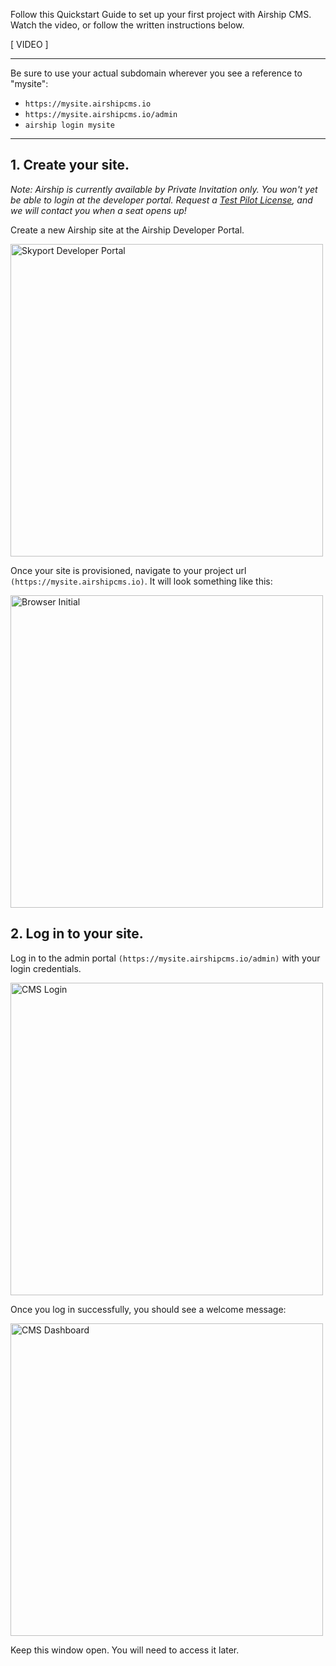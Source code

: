 Follow this Quickstart Guide to set up your first project with Airship CMS. Watch the video, or follow the written instructions below.

[ VIDEO ]

---

Be sure to use your actual subdomain wherever you see a reference to "mysite":
- `https://mysite.airshipcms.io`
- `https://mysite.airshipcms.io/admin`
- `airship login mysite`

---

## 1. Create your site.
_Note: Airship is currently available by Private Invitation only. You won't yet be able to login at the developer portal. Request a [Test Pilot License](https://airshipcms.io/signup), and we will contact you when a seat opens up!_

Create a new Airship site at the Airship Developer Portal.

<img width="500" alt="Skyport Developer Portal" src="https://airshipcms.io/assets/media/quickstart-guide/skyport.jpg">

Once your site is provisioned, navigate to your project url `(https://mysite.airshipcms.io)`. It will look something like this:  

<img width="500" alt="Browser Initial" src="https://airshipcms.io/assets/media/quickstart-guide/browser-initial.jpg">

## 2. Log in to your site.
Log in to the admin portal `(https://mysite.airshipcms.io/admin)` with your login credentials.

<img width="500" alt="CMS Login" src="https://airshipcms.io/assets/media/quickstart-guide/cms-login.jpg">

Once you log in successfully, you should see a welcome message:

<img width="500" alt="CMS Dashboard" src="https://airshipcms.io/assets/media/quickstart-guide/cms-homepage-dashboard.jpg">

Keep this window open. You will need to access it later.
